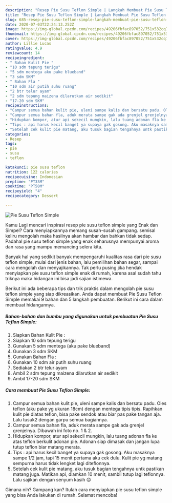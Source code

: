 ```yaml
---
description: "Resep Pie Susu Teflon Simple | Langkah Membuat Pie Susu Teflon Simple Yang Enak Dan Lezat"
title: "Resep Pie Susu Teflon Simple | Langkah Membuat Pie Susu Teflon Simple Yang Enak Dan Lezat"
slug: 685-resep-pie-susu-teflon-simple-langkah-membuat-pie-susu-teflon-simple-yang-enak-dan-lezat
date: 2020-07-03T22:24:13.252Z
image: https://img-global.cpcdn.com/recipes/49206fbfac897052/751x532cq70/pie-susu-teflon-simple-foto-resep-utama.jpg
thumbnail: https://img-global.cpcdn.com/recipes/49206fbfac897052/751x532cq70/pie-susu-teflon-simple-foto-resep-utama.jpg
cover: https://img-global.cpcdn.com/recipes/49206fbfac897052/751x532cq70/pie-susu-teflon-simple-foto-resep-utama.jpg
author: Lillie Lucas
ratingvalue: 4.9
reviewcount: 14
recipeingredient:
- " Bahan Kulit Pie "
- "10 sdm tepung terigu"
- "5 sdm mentega aku pake blueband"
- "3 sdm SKM"
- " Bahan Fla "
- "10 sdm air putih suhu ruang"
- "2 btr telur ayam"
- "2 sdm tepung maizena dilarutkan air sedikit"
- "17-20 sdm SKM"
recipeinstructions:
- "Campur semua bahan kulit pie, uleni sampe kalis dan bersatu padu. Oles teflon (aku pake yg ukuran 18cm) dengan mentega tipis tipis. Rapihkan kulit pie diatas teflon, bisa pake sendok atau biar pas pake tangan aja. Lalu tusuk2 dengan garpu semua bagiannya."
- "Campur semua bahan fla, aduk merata sampe gak ada grenjel grenjelnya. Dibawah ini foto no. 1 &amp; 2."
- "Hidupkan kompor, atur api sekecil mungkin, lalu tuang adonan fla ke atas teflon berkulit adonan pie. Adonan siap dimasak dan jangan lupa tutup teflon biar matang merata."
- "Tips : api harus kecil banget ya supaya gak gosong. Aku masaknya sampe 1/2 jam, tapi 15 menit pertama aku cek dulu. Kulit pie yg matang sempurna harus tidak lengket lagi diteflonnya."
- "Setelah cek kulit pie matang, aku tusuk bagian tengahnya untk pastikan matang juga. Matikan api, diamkan 10 menit, sambil tutup lagi teflonnya. Lalu sajikan dengan senyum kasih 😊"
categories:
- Resep
tags:
- pie
- susu
- teflon

katakunci: pie susu teflon 
nutrition: 122 calories
recipecuisine: Indonesian
preptime: "PT33M"
cooktime: "PT50M"
recipeyield: "4"
recipecategory: Dessert

---
```



![Pie Susu Teflon Simple](https://img-global.cpcdn.com/recipes/49206fbfac897052/751x532cq70/pie-susu-teflon-simple-foto-resep-utama.jpg)

Kamu Lagi mencari inspirasi resep pie susu teflon simple yang Enak dan Simpel? Cara menyiapkannya memang susah-susah gampang. semisal keliru mengolah maka hasilnya akan hambar dan bahkan tidak sedap. Padahal pie susu teflon simple yang enak seharusnya mempunyai aroma dan rasa yang mampu memancing selera kita.

Banyak hal yang sedikit banyak mempengaruhi kualitas rasa dari pie susu teflon simple, mulai dari jenis bahan, lalu pemilihan bahan segar, sampai cara mengolah dan menyajikannya. Tak perlu pusing jika hendak menyiapkan pie susu teflon simple enak di rumah, karena asal sudah tahu triknya maka hidangan ini bisa jadi sajian istimewa.




Berikut ini ada beberapa tips dan trik praktis dalam mengolah pie susu teflon simple yang siap dikreasikan. Anda dapat membuat Pie Susu Teflon Simple memakai 9 bahan dan 5 langkah pembuatan. Berikut ini cara dalam membuat hidangannya.

<!--inarticleads1-->

##### Bahan-bahan dan bumbu yang digunakan untuk pembuatan Pie Susu Teflon Simple:

1. Siapkan  Bahan Kulit Pie :
1. Siapkan 10 sdm tepung terigu
1. Gunakan 5 sdm mentega (aku pake blueband)
1. Gunakan 3 sdm SKM
1. Gunakan  Bahan Fla :
1. Gunakan 10 sdm air putih suhu ruang
1. Sediakan 2 btr telur ayam
1. Ambil 2 sdm tepung maizena dilarutkan air sedikit
1. Ambil 17-20 sdm SKM




<!--inarticleads2-->

##### Cara membuat Pie Susu Teflon Simple:

1. Campur semua bahan kulit pie, uleni sampe kalis dan bersatu padu. Oles teflon (aku pake yg ukuran 18cm) dengan mentega tipis tipis. Rapihkan kulit pie diatas teflon, bisa pake sendok atau biar pas pake tangan aja. Lalu tusuk2 dengan garpu semua bagiannya.
1. Campur semua bahan fla, aduk merata sampe gak ada grenjel grenjelnya. Dibawah ini foto no. 1 &amp; 2.
1. Hidupkan kompor, atur api sekecil mungkin, lalu tuang adonan fla ke atas teflon berkulit adonan pie. Adonan siap dimasak dan jangan lupa tutup teflon biar matang merata.
1. Tips : api harus kecil banget ya supaya gak gosong. Aku masaknya sampe 1/2 jam, tapi 15 menit pertama aku cek dulu. Kulit pie yg matang sempurna harus tidak lengket lagi diteflonnya.
1. Setelah cek kulit pie matang, aku tusuk bagian tengahnya untk pastikan matang juga. Matikan api, diamkan 10 menit, sambil tutup lagi teflonnya. Lalu sajikan dengan senyum kasih 😊




Gimana nih? Gampang kan? Itulah cara menyiapkan pie susu teflon simple yang bisa Anda lakukan di rumah. Selamat mencoba!

